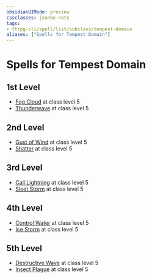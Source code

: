 ```yaml
---
obsidianUIMode: preview
cssclasses: json5e-note
tags:
- ttrpg-cli/spell/list/subclass/tempest-domain
aliases: ["Spells for Tempest Domain"]
---
```

# Spells for Tempest Domain

## 1st Level

- [Fog Cloud](3-Mechanics/CLI/spells/fog-cloud.md "PHB") at class level 5
- [Thunderwave](3-Mechanics/CLI/spells/thunderwave.md "PHB") at class level 5

## 2nd Level

- [Gust of Wind](3-Mechanics/CLI/spells/gust-of-wind.md "PHB") at class level 5
- [Shatter](3-Mechanics/CLI/spells/shatter.md "PHB") at class level 5

## 3rd Level

- [Call Lightning](3-Mechanics/CLI/spells/call-lightning.md "PHB") at class level 5
- [Sleet Storm](3-Mechanics/CLI/spells/sleet-storm.md "PHB") at class level 5

## 4th Level

- [Control Water](3-Mechanics/CLI/spells/control-water.md "PHB") at class level 5
- [Ice Storm](3-Mechanics/CLI/spells/ice-storm.md "PHB") at class level 5

## 5th Level

- [Destructive Wave](3-Mechanics/CLI/spells/destructive-wave.md "PHB") at class level 5
- [Insect Plague](3-Mechanics/CLI/spells/insect-plague.md "PHB") at class level 5